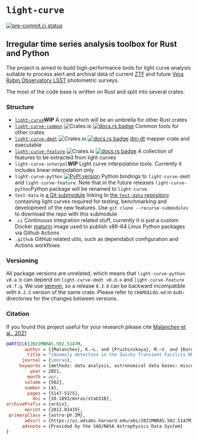 # `light-curve`

[![pre-commit.ci status](https://results.pre-commit.ci/badge/github/light-curve/light-curve/master.svg)](https://results.pre-commit.ci/latest/github/light-curve/light-curve/master)

## Irregular time series analysis toolbox for Rust and Python

The project is aimed to build high-performance tools for light curve analysis suitable to process alert and archival data of current [ZTF](https://ztf.caltech.edu) and future [Vera Rubin Observatory LSST](https://lsst.org) photometric surveys.

The most of the code base is written on Rust and split into several crates.

### Structure

- [`light-curve`](./light-curve)**WIP** A crate which will be an umbrella for other Rust crates
- [`light-curve-common`](./light-curve-common) ![Crates.io](https://img.shields.io/crates/v/light-curve-common) [![docs.rs badge](https://docs.rs/light-curve-common/badge.svg)](https://docs.rs/light-curve-common) Common tools for other crates
- [`light-curve-dmdt`](./light-curve-dmdt) ![Crates.io](https://img.shields.io/crates/v/light-curve-dmdt) [![docs.rs badge](https://docs.rs/light-curve-dmdt/badge.svg)](https://docs.rs/light-curve-dmdt) [dm-dt](https://arxiv.org/abs/1709.06257) mapper crate and executable
- [`light-curve-feature`](./light-curve-feature) ![Crates.io](https://img.shields.io/crates/v/light-curve-feature) [![docs.rs badge](https://docs.rs/light-curve-feature/badge.svg)](https://docs.rs/light-curve-feature) A collection of features to be extracted from light curves
- `light-curve-interpol`**WIP** Light curve interpolation tools. Currently it includes linear interpolation only
- `light-curve-python` [![PyPI version](https://badge.fury.io/py/light-curve-python.svg)](https://pypi.org/project/light-curve-python/) Python bindings to `light-curve-dmdt` and `light-curve-feature`. Note that in the future releases `light-curve-python`Python package will be renamed to `light-curve`.
- `test-data` is [a Git submodule](https://git-scm.com/book/en/v2/Git-Tools-Submodules) linking to [the `test-data` repository](https://github.com/light-curve/test-data) containing light curves required for testing, benchmarking and development of the new features. Use `git clone --recurse-submodules` to download the repo with this submodule
- `.ci` Continuous integration related stuff, currently it is just a custom Docker [maturin](https://github.com/pyo3/maturin) image used to publish x86-64 Linux Python packages via Github Actions
- `.github` GitHub related utils, such as dependabot configuration and Actions workflows

### Versioning

All package versions are unrelated, which means that `light-curve-python v0.a.b` can depend on `light-curve-dmdt v0.d.e` and `light-curve-feature v0.f.g`. We use [semver](https://semver.org), so a release `0.3.0` can be backward incompatible with `0.2.5` version of the same crate. Please refer to `CHAMGELOG.md` in sub-directories for the changes between versions.

### Citation

If you found this project useful for your research please cite [Malanchev et al., 2021](https://ui.adsabs.harvard.edu/abs/2021MNRAS.502.5147M/abstract)

```bibtex
@ARTICLE{2021MNRAS.502.5147M,
       author = {{Malanchev}, K.~L. and {Pruzhinskaya}, M.~V. and {Korolev}, V.~S. and {Aleo}, P.~D. and {Kornilov}, M.~V. and {Ishida}, E.~E.~O. and {Krushinsky}, V.~V. and {Mondon}, F. and {Sreejith}, S. and {Volnova}, A.~A. and {Belinski}, A.~A. and {Dodin}, A.~V. and {Tatarnikov}, A.~M. and {Zheltoukhov}, S.~G. and {(The SNAD Team)}},
        title = "{Anomaly detection in the Zwicky Transient Facility DR3}",
      journal = {\mnras},
     keywords = {methods: data analysis, astronomical data bases: miscellaneous, stars: variables: general, Astrophysics - Instrumentation and Methods for Astrophysics, Astrophysics - Solar and Stellar Astrophysics},
         year = 2021,
        month = apr,
       volume = {502},
       number = {4},
        pages = {5147-5175},
          doi = {10.1093/mnras/stab316},
archivePrefix = {arXiv},
       eprint = {2012.01419},
 primaryClass = {astro-ph.IM},
       adsurl = {https://ui.adsabs.harvard.edu/abs/2021MNRAS.502.5147M},
      adsnote = {Provided by the SAO/NASA Astrophysics Data System}
}
```
